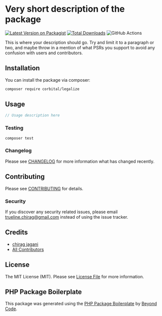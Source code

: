# Very short description of the package

[![Latest Version on Packagist](https://img.shields.io/packagist/v/corbital/legalize.svg?style=flat-square)](https://packagist.org/packages/corbital/legalize)
[![Total Downloads](https://img.shields.io/packagist/dt/corbital/legalize.svg?style=flat-square)](https://packagist.org/packages/corbital/legalize)
![GitHub Actions](https://github.com/corbital/legalize/actions/workflows/main.yml/badge.svg)

This is where your description should go. Try and limit it to a paragraph or two, and maybe throw in a mention of what PSRs you support to avoid any confusion with users and contributors.

## Installation

You can install the package via composer:

```bash
composer require corbital/legalize
```

## Usage

```php
// Usage description here
```

### Testing

```bash
composer test
```

### Changelog

Please see [CHANGELOG](CHANGELOG.md) for more information what has changed recently.

## Contributing

Please see [CONTRIBUTING](CONTRIBUTING.md) for details.

### Security

If you discover any security related issues, please email trueline.chirag@gmail.com instead of using the issue tracker.

## Credits

-   [chirag jagani](https://github.com/corbital)
-   [All Contributors](../../contributors)

## License

The MIT License (MIT). Please see [License File](LICENSE.md) for more information.

## PHP Package Boilerplate

This package was generated using the [PHP Package Boilerplate](https://laravelpackageboilerplate.com) by [Beyond Code](http://beyondco.de/).
